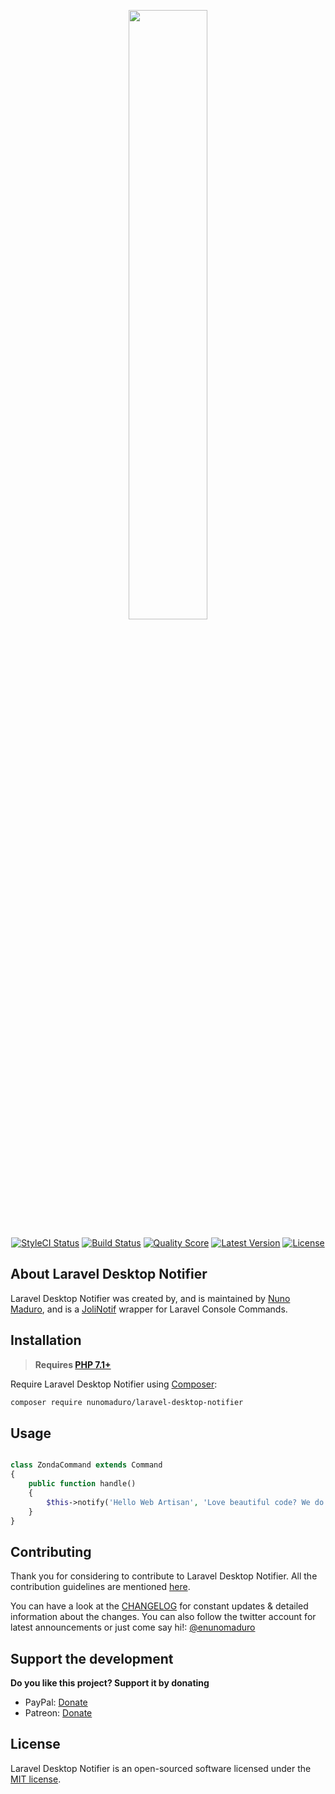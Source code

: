 <p align="center">
    <img src="https://raw.githubusercontent.com/nunomaduro/laravel-desktop-notifier/stable/docs/icon.png" width="50%">
</p>

<p align="center">
    <a href="https://styleci.io/repos/94141482"><img src="https://styleci.io/repos/94141482/shield" alt="StyleCI Status"></img></a>
    <a href="https://travis-ci.org/nunomaduro/laravel-desktop-notifier"><img src="https://img.shields.io/travis/nunomaduro/laravel-desktop-notifier/stable.svg?style=flat-square" alt="Build Status"></img></a>
    <a href="https://scrutinizer-ci.com/g/nunomaduro/laravel-desktop-notifier"><img src="https://img.shields.io/scrutinizer/g/nunomaduro/laravel-desktop-notifier.svg?style=flat-square" alt="Quality Score"></img></a>
    <a href="https://github.com/nunomaduro/laravel-desktop-notifier/releases"><img src="https://img.shields.io/github/release/nunomaduro/laravel-desktop-notifier.svg?style=flat-square" alt="Latest Version"></img></a>
    <a href="https://packagist.org/packages/nunomaduro/laravel-console-task"><img src="https://poser.pugx.org/nunomaduro/laravel-console-task/license.svg" alt="License"></a>
</p>

## About Laravel Desktop Notifier

Laravel Desktop Notifier was created by, and is maintained by [Nuno Maduro](https://github.com/nunomaduro), and is a [JoliNotif](https://github.com/jolicode/JoliNotif) wrapper for Laravel Console Commands.

## Installation

> **Requires [PHP 7.1+](https://php.net/releases/)**

Require Laravel Desktop Notifier using [Composer](https://getcomposer.org):

```bash
composer require nunomaduro/laravel-desktop-notifier
```

## Usage

```php

class ZondaCommand extends Command
{
    public function handle()
    {
        $this->notify('Hello Web Artisan', 'Love beautiful code? We do too!');
    }
}
```

## Contributing

Thank you for considering to contribute to Laravel Desktop Notifier. All the contribution guidelines are mentioned [here](CONTRIBUTING.md).

You can have a look at the [CHANGELOG](CHANGELOG.md) for constant updates & detailed information about the changes. You can also follow the twitter account for latest announcements or just come say hi!: [@enunomaduro](https://twitter.com/enunomaduro)

## Support the development
**Do you like this project? Support it by donating**

- PayPal: [Donate](https://www.paypal.com/cgi-bin/webscr?cmd=_s-xclick&hosted_button_id=66BYDWAT92N6L)
- Patreon: [Donate](https://www.patreon.com/nunomaduro)

## License

Laravel Desktop Notifier is an open-sourced software licensed under the [MIT license](LICENSE.md).
